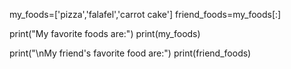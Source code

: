 my_foods=['pizza','falafel','carrot cake']
friend_foods=my_foods[:]

print("My favorite foods are:")
print(my_foods)

print("\nMy friend's favorite food are:")
print(friend_foods)
